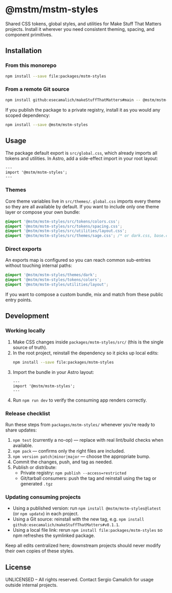 # @mstm/mstm-styles

Shared CSS tokens, global styles, and utilities for Make Stuff That Matters projects. Install it wherever you need consistent theming, spacing, and component primitives.

## Installation

### From this monorepo

```bash
npm install --save file:packages/mstm-styles
```

### From a remote Git source

```bash
npm install github:esecamalich/makeStuffThatMatters#main -- @mstm/mstm-styles
```

If you publish the package to a private registry, install it as you would any scoped dependency:

```bash
npm install --save @mstm/mstm-styles
```

## Usage

The package default export is `src/global.css`, which already imports all tokens and utilities. In Astro, add a side-effect import in your root layout:

```astro
---
import '@mstm/mstm-styles';
---
```

### Themes

Core theme variables live in `src/themes/`. `global.css` imports every theme so they are all available by default. If you want to include only one theme layer or compose your own bundle:

```css
@import '@mstm/mstm-styles/src/tokens/colors.css';
@import '@mstm/mstm-styles/src/tokens/spacing.css';
@import '@mstm/mstm-styles/src/utilities/layout.css';
@import '@mstm/mstm-styles/src/themes/sage.css'; /* or dark.css, base.css */
```

### Direct exports

An exports map is configured so you can reach common sub-entries without touching internal paths:

```css
@import '@mstm/mstm-styles/themes/dark';
@import '@mstm/mstm-styles/tokens/colors';
@import '@mstm/mstm-styles/utilities/layout';
```

If you want to compose a custom bundle, mix and match from these public entry points.

## Development

### Working locally

1. Make CSS changes inside `packages/mstm-styles/src/` (this is the single source of truth).
2. In the root project, reinstall the dependency so it picks up local edits:
   ```bash
   npm install --save file:packages/mstm-styles
   ```
3. Import the bundle in your Astro layout:
   ```astro
   ---
   import '@mstm/mstm-styles';
   ---
   ```
4. Run `npm run dev` to verify the consuming app renders correctly.

### Release checklist

Run these steps from `packages/mstm-styles/` whenever you’re ready to share updates:

1. `npm test` (currently a no-op) — replace with real lint/build checks when available.
2. `npm pack` — confirms only the right files are included.
3. `npm version patch|minor|major` — choose the appropriate bump.
4. Commit the changes, push, and tag as needed.
5. Publish or distribute:
   - Private registry: `npm publish --access=restricted`
   - Git/tarball consumers: push the tag and reinstall using the tag or generated `.tgz`

### Updating consuming projects

- Using a published version: run `npm install @mstm/mstm-styles@latest` (or `npm update`) in each project.
- Using a Git source: reinstall with the new tag, e.g. `npm install github:esecamalich/makeStuffThatMatters#v0.1.1`.
- Using a local file link: rerun `npm install file:packages/mstm-styles` so npm refreshes the symlinked package.

Keep all edits centralized here; downstream projects should never modify their own copies of these styles.

## License

UNLICENSED – All rights reserved. Contact Sergio Camalich for usage outside internal projects.
